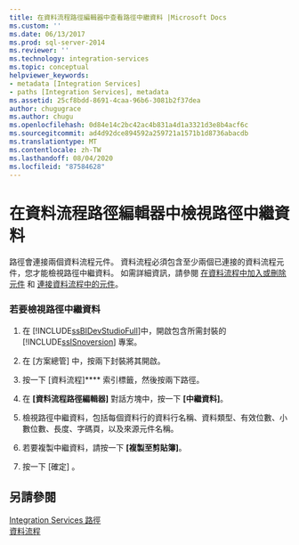 ```yaml
---
title: 在資料流程路徑編輯器中查看路徑中繼資料 |Microsoft Docs
ms.custom: ''
ms.date: 06/13/2017
ms.prod: sql-server-2014
ms.reviewer: ''
ms.technology: integration-services
ms.topic: conceptual
helpviewer_keywords:
- metadata [Integration Services]
- paths [Integration Services], metadata
ms.assetid: 25cf8bdd-8691-4caa-96b6-3081b2f37dea
author: chugugrace
ms.author: chugu
ms.openlocfilehash: 0d84e14c2bc42ac4b831a4d1a3321d3e8b4acf6c
ms.sourcegitcommit: ad4d92dce894592a259721a1571b1d8736abacdb
ms.translationtype: MT
ms.contentlocale: zh-TW
ms.lasthandoff: 08/04/2020
ms.locfileid: "87584628"
---
```

# <a name="view-path-metadata-in-the-data-flow-path-editor"></a>在資料流程路徑編輯器中檢視路徑中繼資料
  路徑會連接兩個資料流程元件。 資料流程必須包含至少兩個已連接的資料流程元件，您才能檢視路徑中繼資料。 如需詳細資訊，請參閱 [在資料流程中加入或刪除元件](data-flow/add-or-delete-a-component-in-a-data-flow.md) 和 [連接資料流程中的元件](data-flow/connect-components-in-a-data-flow.md)。  
  
### <a name="to-view-path-metadata"></a>若要檢視路徑中繼資料  
  
1.  在 [!INCLUDE[ssBIDevStudioFull](../includes/ssbidevstudiofull-md.md)]中，開啟包含所需封裝的 [!INCLUDE[ssISnoversion](../includes/ssisnoversion-md.md)] 專案。  
  
2.  在 [方案總管] 中，按兩下封裝將其開啟。  
  
3.  按一下 [資料流程]**** 索引標籤，然後按兩下路徑。  
  
4.  在 **[資料流程路徑編輯器]** 對話方塊中，按一下 **[中繼資料]**。  
  
5.  檢視路徑中繼資料，包括每個資料行的資料行名稱、資料類型、有效位數、小數位數、長度、字碼頁，以及來源元件名稱。  
  
6.  若要複製中繼資料，請按一下 **[複製至剪貼簿]**。  
  
7.  按一下 [確定]  。  
  
## <a name="see-also"></a>另請參閱  
 [Integration Services 路徑](data-flow/integration-services-paths.md)   
 [資料流程](data-flow/data-flow.md)  
  
  
